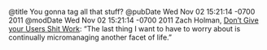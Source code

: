 @title You gonna tag all that stuff?
@pubDate Wed Nov 02 15:21:14 -0700 2011
@modDate Wed Nov 02 15:21:14 -0700 2011
Zach Holman, <a href="http://zachholman.com/posts/shit-work/">Don’t Give your Users Shit Work</a>: “The last thing I want to have to worry about is continually micromanaging another facet of life.”
